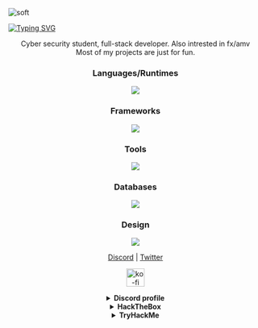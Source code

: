 
![soft](https://capsule-render.vercel.app/api?type=waving&fontAlignY=35&height=200&text=About%20Me&fontSize=30&color=gradient&customColorList=24&fontColor=purple)

<a href="https://git.io/typing-svg"><img src="https://readme-typing-svg.demolab.com?font=Roboto&duration=7000&pause=1000&color=D4D4D4FF&center=true&Center=true&width=900&lines=CTF+player;Full-stack+developer;electronics%2Frobotics+enthusiast;Graphic+Designer" alt="Typing SVG" /></a>

<div align="center">
Cyber security student, full-stack developer. Also intrested in fx/amv <br>
Most of my projects are just for fun.
</div>

<h3 align="center">Languages/Runtimes</h3>
<div align="center" style="margin-top: 10px">
    <img src="https://skillicons.dev/icons?i=nodejs,typescript,javascript,cpp,css,py,md,go,html&theme=dark" />
</div>

<h3 align="center">Frameworks</h3>
<div align="center">
    <img src="https://skillicons.dev/icons?i=react,nextjs,vuejs&theme=dark" />
</div>

<h3 align="center">Tools</h3>
<div align="center">
    <img src="https://skillicons.dev/icons?i=vscode,visualstudio,vim,powershell,bash,git&theme=dark" />
</div>

<h3 align="center">Databases</h3>
<div align="center">
    <img src="https://skillicons.dev/icons?i=sqlite,mysql,redis,mongodb&theme=dark" />
</div>

<h3 align="center">Design</h3>
<div align="center">
    <img src="https://skillicons.dev/icons?i=ae,ps,figma,bootstrap,pr&theme=dark" />
</div>


<p align="center">
    <a href="https://discord.gg/n6G62mEdR3">Discord</a> | <a href="https://twitter.com/CyberWerz">Twitter</a>
</p>


<p align="center">
  <a href="https://www.buymeacoffee.com/werz" target="_blank">
    <img height="36" style="border:0px;height:36px;" src="https://f1feederseriesdotcom.files.wordpress.com/2021/09/bmc-button-1.png?w=240" border='0' alt='ko-fi' />
  </a>
</p>


<details align="center">
  <summary><b>Discord profile</b></summary>
  <a href="https://discordapp.com/users/529705298802245633">
<img height="80px" src="https://discord.c99.nl/widget/theme-3/529705298802245633.png">
  </a>
<br></br>
    </details>

<details align="center">
  <summary><b>HackTheBox</b></summary>

  <a href="https://app.hackthebox.eu/profile/716133">
<img src="https://www.hackthebox.com/badge/image/716133" alt="Hack The Box">
  </a>
  <br></br>
  </details>
  
  <details align="center">
  <summary><b>TryHackMe</b></summary>

  <a href="https://tryhackme.com/p/0xwerz">
<img src="https://tryhackme-badges.s3.amazonaws.com/0xwerz.png" alt="TryHackMe">
  </a>
  <br></br>
  </details>

